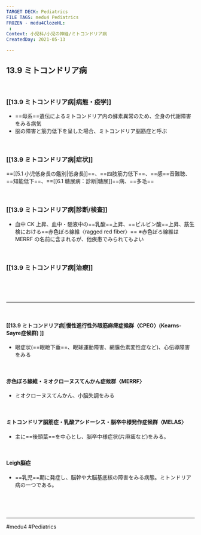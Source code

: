 ```yaml
---
TARGET DECK: Pediatrics
FILE TAGS: medu4 Pediatrics
FROZEN - medu4ClozeHL:
 : 
Context: 小児科/小児の神経/ミトコンドリア病
CreatedDay: 2021-05-13

---
```


## 13.9 ミトコンドリア病

<br>

### [[13.9 ミトコンドリア病|病態・疫学]]
* ==母系==遺伝によるミトコンドリア内の酵素異常のため、全身の代謝障害をみる病気
* 脳の障害と筋力低下を呈した場合、ミトコンドリア脳筋症と呼ぶ
<!--ID: 1660373832513-->




<br>

### [[13.9 ミトコンドリア病|症状]]
==[[5.1 小児低身長の鑑別|低身長]]==、==四肢筋力低下==、==感==音難聴、==知能低下==、==[[6.1 糖尿病：診断|糖尿]]==病、==多毛==
<!--ID: 1620898238490-->


<br>

### [[13.9 ミトコンドリア病|診断/検査]]
* 血中 CK 上昇、血中・髄液中の==乳酸==上昇、==ピルビン酸==上昇、筋生検における==赤色ぼろ線維〈ragged red fiber〉==
※赤色ぼろ線維は MERRF の名前に含まれるが、他疾患でみられてもよい
<!--ID: 1620898238507-->




<br>

### [[13.9 ミトコンドリア病|治療]]


<br><br><br>

---


<br>

#### [[13.9 ミトコンドリア病|慢性進行性外眼筋麻痺症候群〈CPEO〉(Kearns-Sayre症候群) ]]
* 眼症状(==眼瞼下垂==、眼球運動障害、網膜色素変性症など)、心伝導障害をみる
<!--ID: 1659599242987-->





<br>



#### 赤色ぼろ線維・ミオクローヌスてんかん症候群〈MERRF〉
* ミオクローヌスてんかん、小脳失調をみる


<br>


#### ミトコンドリア脳筋症・乳酸アシドーシス・脳卒中様発作症候群〈MELAS〉
* 主に==後頭葉==を中心とし、脳卒中様症状(片麻痺など)をみる。
<!--ID: 1658991813836-->



<br>

#### Leigh脳症
* ==乳児==期に発症し、脳幹や大脳基底核の障害をみる病態。ミトンドリア病の一つである。
 
<!--ID: 1660086571917-->



<br><br><br>

---
#medu4 #Pediatrics

